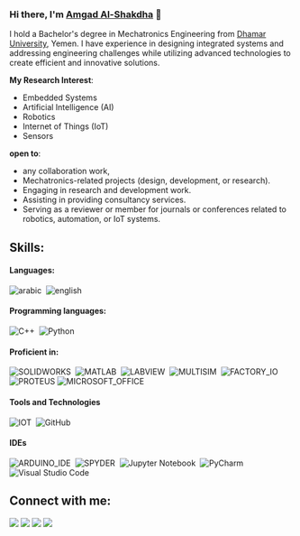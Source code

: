 ### Hi there, I'm [Amgad Al-Shakdha](https://durgeshsamariya.github.io) 👋

I hold a Bachelor's degree in Mechatronics Engineering from [Dhamar University](http://www.tu.edu.ye/), Yemen. I have experience in designing integrated systems and addressing engineering challenges while utilizing advanced technologies to create efficient and innovative solutions.

**My Research Interest**:
- Embedded Systems
- Artificial Intelligence (AI)
- Robotics
- Internet of Things (IoT)
- Sensors

 **open to**:

- any collaboration work,
- Mechatronics-related projects (design, development, or research).  
- Engaging in research and development work.
- Assisting in providing consultancy services.
- Serving as a reviewer or member for journals or conferences related to robotics, automation, or IoT systems.

## Skills:

#### Languages:
![arabic](https://img.shields.io/badge/arabic-ED8B00?style=for-the-badge&logo=arabic&logoColor=white)&nbsp;
![english](https://img.shields.io/badge/english-3776AB?style=for-the-badge&logo=english&logoColor=white)&nbsp;



#### Programming languages:

![C++](https://img.shields.io/badge/C++-ED8B00?style=for-the-badge&logo=C++&logoColor=white)&nbsp;
![Python](https://img.shields.io/badge/Python-3776AB?style=for-the-badge&logo=python&logoColor=white)&nbsp;


#### Proficient in:

![SOLIDWORKS](https://img.shields.io/badge/SOLIDWORKS-FF6F00?style=for-the-badge&logo=SOLIDWORKS&logoColor=white)&nbsp;
![MATLAB](https://img.shields.io/badge/MATLAB-%23F7931E.svg?style=for-the-badge&logo=MATLAB&logoColor=white)&nbsp;
![LABVIEW](https://img.shields.io/badge/LABVIEW-005571?style=for-the-badge&logo=fastapi)&nbsp;
![MULTISIM](https://img.shields.io/badge/MULTISIM-%23013243.svg?style=for-the-badge&logo=MULTISIM&logoColor=white)&nbsp;
![FACTORY_IO](https://img.shields.io/badge/FACTORY_IO-%23150458.svg?style=for-the-badge&logo=FACTORY_IO&logoColor=white)&nbsp;
![PROTEUS](https://img.shields.io/badge/PROTEUS-%233F4F75.svg?style=for-the-badge&logo=PROTEUS&logoColor=white)
![MICROSOFT_OFFICE](https://img.shields.io/badge/MICROSOFT_OFFICE-FF6F00?style=for-the-badge&logo=MICROSOFT_OFFICE&logoColor=white)&nbsp;


#### Tools and Technologies

![IOT](https://img.shields.io/badge/IOT-FCC624?style=for-the-badge&logo=IOT&logoColor=black)&nbsp;
![GitHub](https://img.shields.io/badge/GitHub-E44C30?style=for-the-badge&logo=GitHub&logoColor=white)&nbsp;


#### IDEs

![ARDUINO_IDE](https://img.shields.io/badge/ARDUINO_IDE-FE7A16.svg?style=for-the-badge&logo=ARDUINO_IDE&logoColor=white)&nbsp;
![SPYDER](https://img.shields.io/badge/SPYDER-%2311AB00.svg?style=for-the-badge&logo=SPYDER&logoColor=white)&nbsp;
![Jupyter Notebook](https://img.shields.io/badge/jupyter-%23FA0F00.svg?style=for-the-badge&logo=jupyter&logoColor=white)&nbsp;
![PyCharm](https://img.shields.io/badge/pycharm-143?style=for-the-badge&logo=pycharm&logoColor=black&color=black&labelColor=green)&nbsp;
![Visual Studio Code](https://img.shields.io/badge/Visual%20Studio%20Code-0078d7.svg?style=for-the-badge&logo=visual-studio-code&logoColor=white)&nbsp;

## Connect with me:

<p align = "center">

[<img src="https://img.shields.io/badge/whatsapp-%25D20D07.svg?&style=for-the-badge&logo=whatsapp&logoColor=white&color=25D366" />](https://wa.me/+967771525264)
[<img src="https://img.shields.io/badge/facebook-%231877F2.svg?&style=for-the-badge&logo=facebook&logoColor=white" />](https://www.facebook.com/profile.php?id=100028304947975)
[<img src="https://img.shields.io/badge/twitter_X-%231DA1F2.svg?&style=for-the-badge&logo=twitter_X&logoColor=white&color=black" />](https://x.com/amgdalshokhadh?t=hbXJdWFpp9cfeYCXNQKQjQ&s=35) 
[<img src="https://img.shields.io/badge/instagram-%2312100E.svg?&style=for-the-badge&logo=instagram&logoColor=white&color=black" />](https://www.instagram.com/amgad_mo77?igsh=MzNlNGNkZWQ4Mg==)
</p>

